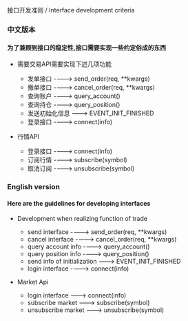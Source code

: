 接口开发准则 /  Interface development criteria


### 中文版本

#### 为了兼顾到接口的稳定性,接口需要实现一些约定俗成的东西

- 需要交易API需要实现下述几项功能

    + 发单接口 ----> send_order(req, **kwargs)
    + 撤单接口 ----> cancel_order(req, **kwargs)
    + 查询账户 ----> query_account()
    + 查询持仓 ----> query_position()
    + 发送初始化信息 ---> EVENT_INIT_FINISHED
    + 登录接口 ----> connect(info)
    
    
- 行情API

    + 登录接口 ----> connect(info)
    + 订阅行情 ----> subscribe(symbol)
    + 取消订阅 ----> unsubscribe(symbol)
   
    

###  English version
#### Here are the guidelines for developing interfaces
- Development when realizing function of trade
    + send interface ----> send_order(req, **kwargs)
    + cancel interface ----> cancel_order(req, **kwargs)
    + query account info ----> query_account()
    + query position info ----> query_position()
    + send info of initialization ---> EVENT_INIT_FINISHED
    + login interface ----> connect(info)


- Market Api
    + login interface ---> connect(info)
    + subscribe market ---> subscribe(symbol)
    + unsubscribe market ---> unsubscribe(symbol)
    